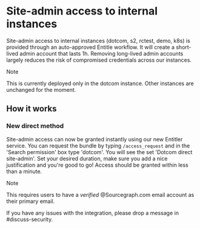 # Site-admin access to internal instances

Site-admin access to internal instances (dotcom, s2, rctest, demo, k8s) is provided through an auto-approved Entitle workflow. It will create a short-lived admin account that lasts 1h. Removing long-lived admin accounts largely reduces the risk of compromised credentials across our instances.

> [!NOTE]
> This is currently deployed only in the dotcom instance. Other instances are unchanged for the moment.

## How it works

### New direct method
Site-admin access can now be granted instantly using our new Entitler service. You can request the bundle by typing `/access_request` and in the 'Search permission' box type 'dotcom'. You will see the set 'Dotcom direct site-admin'. Set your desired duration, make sure you add a nice justification and you're good to go! Access should be granted within less than a minute.

> [!NOTE]
> This requires users to have a *verified* @Sourcegraph.com email account as their primary email.

If you have any issues with the integration, please drop a message in #discuss-security.
